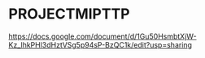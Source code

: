 # PROJECTMIPTTP
https://docs.google.com/document/d/1Gu50HsmbtXjW-Kz_lhkPHl3dHztVSg5p94sP-BzQC1k/edit?usp=sharing
